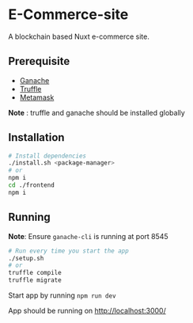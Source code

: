 # E-Commerce-site

A blockchain based Nuxt e-commerce site. 

## Prerequisite

- [Ganache](https://www.npmjs.com/package/ganache-cli)
- [Truffle](https://www.npmjs.com/package/truffle)
- [Metamask](https://metamask.io/)

**Note** : truffle and ganache should be installed globally

## Installation

```bash
# Install dependencies
./install.sh <package-manager>
# or
npm i
cd ./frontend
npm i
```

## Running

**Note**: Ensure `ganache-cli` is running at port 8545

```bash
# Run every time you start the app
./setup.sh
# or
truffle compile
truffle migrate
```

Start app by running `npm run dev`

App should be running on [http://localhost:3000/](http://localhost:3000/)

